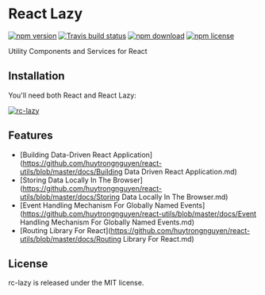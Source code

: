# React Lazy

[![npm version](http://img.shields.io/npm/v/rc-lazy.svg?style=flat-square)](http://npmjs.org/package/rc-lazy)
[![Travis build status](https://travis-ci.org/huytrongnguyen/react-utils.svg)](https://travis-ci.org/huytrongnguyen/react-utils)
[![npm download](https://img.shields.io/npm/dm/rc-lazy.svg?style=flat-square)](https://npmjs.org/package/rc-lazy)
[![npm license](https://img.shields.io/npm/l/rc-lazy.svg)](https://npmjs.org/package/rc-lazy)

Utility Components and Services for React

## Installation

You'll need both React and React Lazy:

[![rc-lazy](https://nodei.co/npm/rc-lazy.png?downloadRank=true&downloads=true)](https://npmjs.org/package/rc-lazy)

## Features

* [Building Data-Driven React Application](https://github.com/huytrongnguyen/react-utils/blob/master/docs/Building Data Driven React Application.md)
* [Storing Data Locally In The Browser](https://github.com/huytrongnguyen/react-utils/blob/master/docs/Storing Data Locally In The Browser.md)
* [Event Handling Mechanism For Globally Named Events](https://github.com/huytrongnguyen/react-utils/blob/master/docs/Event Handling Mechanism For Globally Named Events.md)
* [Routing Library For React](https://github.com/huytrongnguyen/react-utils/blob/master/docs/Routing Library For React.md)

## License

rc-lazy is released under the MIT license.